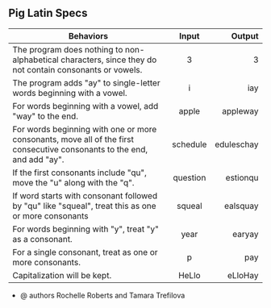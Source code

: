 
## Pig Latin Specs

| Behaviors       | Input           | Output      |
| ------------- |:-----------------:| -----------:|
| The program does nothing to non-alphabetical characters, since they do not contain consonants or vowels.     | 3     | 3     |
| The program adds "ay" to single-letter words beginning with a vowel.     | i    | iay   |
| For words beginning with a vowel, add "way" to the end.     | apple    | appleway      |
| For words beginning with one or more consonants, move all of the first consecutive consonants to the end, and add "ay".      | schedule    | eduleschay      |
| If the first consonants include "qu", move the "u" along with the "q".     | question    | estionqu       |
| If word starts with consonant followed by "qu"  like "squeal", treat this as  one or more consonants     | squeal    | ealsquay       |
| For words beginning with "y", treat "y" as a consonant.     | year    | earyay      |
| For a single consonant, treat as one or more consonants.     | p    | pay      |
| Capitalization will be kept.    | HeLlo    | eLloHay      |


* @ authors Rochelle Roberts and Tamara Trefilova
